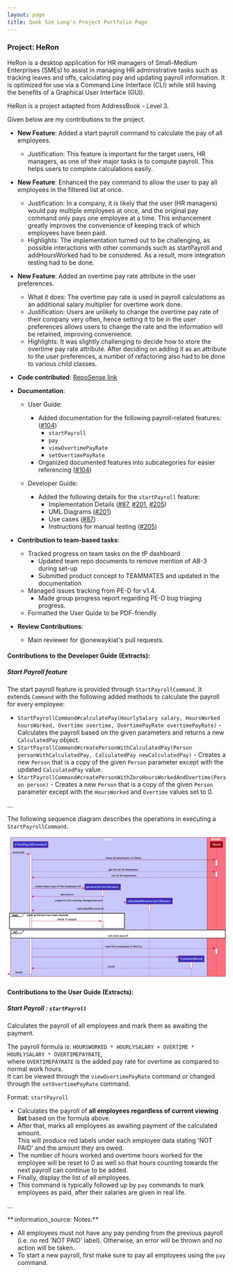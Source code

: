 ```yaml
---
layout: page
title: Quek Sze Long's Project Portfolio Page
---
```


### Project: HeRon

HeRon is a desktop application for HR managers of Small-Medium Enterprises (SMEs) to assist in managing HR 
administrative tasks such as tracking leaves and offs, calculating pay and updating payroll information. 
It is optimized for use via a Command Line Interface (CLI) while still having the benefits of a 
Graphical User Interface (GUI).

HeRon is a project adapted from AddressBook - Level 3.

Given below are my contributions to the project.

* **New Feature**: Added a start payroll command to calculate the pay of all employees.
  * Justification: This feature is important for the target users, HR managers, as one of their major tasks is to
    compute payroll. This helps users to complete calculations easily.


* **New Feature**: Enhanced the pay command to allow the user to pay all employees in the filtered list at once.
  * Justification: In a company, it is likely that the user (HR managers) would pay multiple employees at once, and 
    the original pay command only pays one employee at a time. This enhancement greatly improves the convenience of
    keeping track of which employees have been paid.
  * Highlights: The implementation turned out to be challenging, as possible interactions with other commands such as
    startPayroll and addHoursWorked had to be considered. As a result, more integration testing had to be done.
    

* **New Feature**: Added an overtime pay rate attribute in the user preferences.
  * What it does: The overtime pay rate is used in payroll calculations as an additional salary multiplier 
    for overtime work done.
  * Justification: Users are unlikely to change the overtime pay rate of their company very often, hence setting it to
    be in the user preferences allows users to change the rate and the information will be retained, improving 
    convenience.
  * Highlights: It was slightly challenging to decide how to store the overtime pay rate attribute. After deciding on
    adding it as an attribute to the user preferences, a number of refactoring also had to be done to various child 
    classes.
    


* **Code contributed**: [RepoSense link](https://nus-cs2103-ay2122s1.github.io/tp-dashboard/?search=szelong&sort=groupTitle&sortWithin=title&since=2021-09-17&timeframe=commit&mergegroup=&groupSelect=groupByRepos&breakdown=false&tabOpen=true&tabType=authorship&tabAuthor=szelongq&tabRepo=AY2122S1-CS2103T-F11-3%2Ftp%5Bmaster%5D&authorshipIsMergeGroup=false&authorshipFileTypes=&authorshipIsBinaryFileTypeChecked=false)


* **Documentation**:
  
  * User Guide:
    * Added documentation for the following payroll-related features:
      ([\#104](https://github.com/AY2122S1-CS2103T-F11-3/tp/pull/104/commits/1dfceed7fbcd2b01add2a89677b2c12f1cd73ec8))
      * `startPayroll`
      * `pay`
      * `viewOvertimePayRate`
      * `setOvertimePayRate`
    * Organized documented features into subcategories for easier referencing 
      ([\#104](https://github.com/AY2122S1-CS2103T-F11-3/tp/pull/104/commits/57ba9b399df24f384a747f04e17a3a274cb8e0eb))
      
  * Developer Guide:
    * Added the following details for the `startPayroll` feature:
      * Implementation Details ([\#87](https://github.com/AY2122S1-CS2103T-F11-3/tp/pull/87),
        [\#201](https://github.com/AY2122S1-CS2103T-F11-3/tp/pull/201),
        [\#205](https://github.com/AY2122S1-CS2103T-F11-3/tp/pull/226))
      * UML Diagrams ([\#201](https://github.com/AY2122S1-CS2103T-F11-3/tp/pull/201))
      * Use cases ([\#87](https://github.com/AY2122S1-CS2103T-F11-3/tp/pull/87))
      * Instructions for manual testing ([\#205](https://github.com/AY2122S1-CS2103T-F11-3/tp/pull/226))


* **Contribution to team-based tasks**:
  * Tracked progress on team tasks on the tP dashboard
    * Updated team repo documents to remove mention of AB-3 during set-up
    * Submitted product concept to TEAMMATES and updated in the documentation
  * Managed issues tracking from PE-D for v1.4.
    * Made group progress report regarding PE-D bug triaging progress.
  * Formatted the User Guide to be PDF-friendly

* **Review Contributions**:
  * Main reviewer for @onewaykiat's pull requests.

<div style="page-break-after: always;"></div>

#### Contributions to the Developer Guide (Extracts):

##### Start Payroll feature

The start payroll feature is provided through `StartPayrollCommand`.
It extends `Command` with the following added methods to calculate the payroll for every employee:
- `StartPayrollCommand#calculatePay(HourlySalary salary, HoursWorked hoursWorked,
  Overtime overtime, OvertimePayRate overtimePayRate)` - Calculates the payroll based on the given parameters and
  returns a new `CalculatedPay` object.
- `StartPayrollCommand#createPersonWithCalculatedPay(Person personWithCalculatedPay,
  CalculatedPay newCalculatedPay)` - Creates a new `Person` that is a copy of the given `Person` parameter
  except with the updated `CalculatedPay` value.
- `StartPayrollCommand#createPersonWithZeroHoursWorkedAndOvertime(Person person)` - Creates a new `Person` that is a copy of the
  given `Person` parameter except with the `HoursWorked` and `Overtime` values set to 0.

...
  
The following sequence diagram describes the operations in executing a `StartPayrollCommand`.

![StartPayrollSequenceDiagram](../images/StartPayrollSequenceDiagram.png)

<div style="page-break-after: always;"></div>

#### Contributions to the User Guide (Extracts):

##### Start Payroll : `startPayroll`

Calculates the payroll of all employees and mark them as awaiting the payment.

The payroll formula is: `HOURSWORKED * HOURLYSALARY + OVERTIME * HOURLYSALARY * OVERTIMEPAYRATE`,<br>
where `OVERTIMEPAYRATE` is the added pay rate for overtime as compared to normal work hours.<br>
It can be viewed through the `viewOvertimePayRate` command or changed through the `setOvertimePayRate` command.

Format: `startPayroll`
* Calculates the payroll of **all employees regardless of current viewing list** based on the formula above.
* After that, marks all employees as awaiting payment of the calculated amount.
  <br>This will produce red labels under each employee data stating 'NOT PAID' and the amount they are owed.
* The number of hours worked and overtime hours worked for the employee will be reset to 0 as well
  so that hours counting towards the next payroll can continue to be added.
* Finally, display the list of all employees.
* This command is typically followed up by `pay` commands to mark employees as paid,
  after their salaries are given in real life.

...

<div markdown="block" class="alert alert-info">
**:information_source: Notes:**

* All employees must not have any pay pending from the previous payroll (i.e. no red 'NOT PAID' label). Otherwise, an error will be thrown
  and no action will be taken.
* To start a new payroll, first make sure to pay all employees using the `pay` command.
</div>

